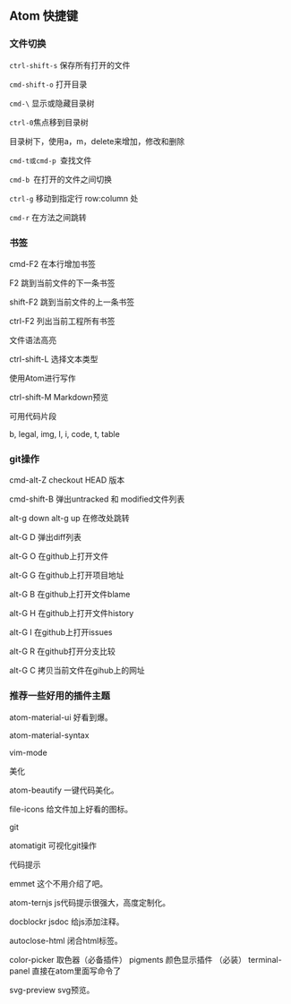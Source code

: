 ## Atom 快捷键

### 文件切换

`ctrl-shift-s` 保存所有打开的文件

`cmd-shift-o` 打开目录

`cmd-\` 显示或隐藏目录树

`ctrl-0`焦点移到目录树

目录树下，使用a，m，delete来增加，修改和删除

`cmd-t或cmd-p `查找文件

`cmd-b `在打开的文件之间切换

`ctrl-g` 移动到指定行 row:column 处

`cmd-r` 在方法之间跳转


### 书签

cmd-F2 在本行增加书签

F2 跳到当前文件的下一条书签

shift-F2 跳到当前文件的上一条书签

ctrl-F2 列出当前工程所有书签

文件语法高亮

ctrl-shift-L 选择文本类型

使用Atom进行写作

ctrl-shift-M Markdown预览

可用代码片段

b, legal, img, l, i, code, t, table

### git操作

cmd-alt-Z checkout HEAD 版本

cmd-shift-B 弹出untracked 和 modified文件列表

alt-g down alt-g up 在修改处跳转

alt-G D 弹出diff列表

alt-G O 在github上打开文件

alt-G G 在github上打开项目地址

alt-G B 在github上打开文件blame

alt-G H 在github上打开文件history

alt-G I 在github上打开issues

alt-G R 在github打开分支比较

alt-G C 拷贝当前文件在gihub上的网址

### 推荐一些好用的插件主题
atom-material-ui 好看到爆。

atom-material-syntax

vim-mode

美化

atom-beautify 一键代码美化。

file-icons 给文件加上好看的图标。

git

atomatigit 可视化git操作

代码提示

emmet 这个不用介绍了吧。

atom-ternjs js代码提示很强大，高度定制化。

docblockr jsdoc 给js添加注释。

autoclose-html 闭合html标签。

color-picker 取色器（必备插件） pigments 颜色显示插件 （必装） terminal-panel 直接在atom里面写命令了

svg-preview svg预览。
